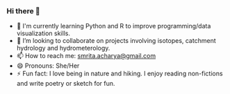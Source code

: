 ### Hi there 👋
- 🌱 I'm currently learning Python and R to improve programming/data visualization skills.
- 👯 I’m looking to collaborate on projects involving isotopes, catchment hydrology and hydrometerology.
- 📫 How to reach me: smrita.acharya@gmail.com
- 😄 Pronouns: She/Her
- ⚡ Fun fact: I love being in nature and hiking. I enjoy reading non-fictions and write poetry or sketch for fun. 
<!--
**acharyasmrita/acharyasmrita** is a ✨ _special_ ✨ repository because its `README.md` (this file) appears on your GitHub profile.

Here are some ideas to get you started:

- 🔭 I’m currently working on ...
- 🌱 I’m currently learning ...
- 👯 I’m looking to collaborate on ...
- 🤔 I’m looking for help with ...
- 💬 Ask me about ...
- 📫 How to reach me: ...
- 😄 Pronouns: ...
- ⚡ Fun fact: ...
-->
